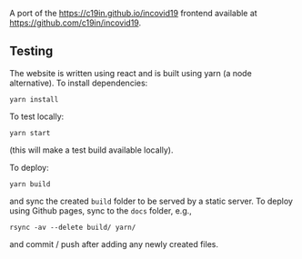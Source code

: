 
A port of the <https://c19in.github.io/incovid19> frontend available at
<https://github.com/c19in/incovid19>.

## Testing

The website is written using react and is built using yarn (a node
alternative). To install dependencies:

```
yarn install
```

To test locally:

```
yarn start
```

(this will make a test build available locally).

To deploy:

```
yarn build
```

and sync the created `build` folder to be served by a static
server. To deploy using Github pages, sync to the `docs` folder, e.g.,

```
rsync -av --delete build/ yarn/
```

and commit / push after adding any newly created files.
